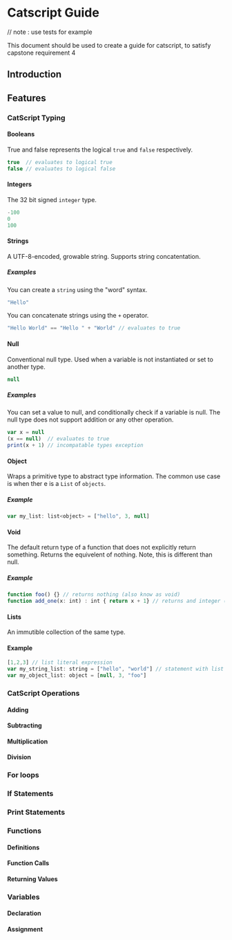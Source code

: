 # Catscript Guide
// note : use tests for example

This document should be used to create a guide for catscript, to satisfy capstone requirement 4

## Introduction

## Features

### CatScript Typing
#### Booleans
True and false represents the logical `true` and `false` respectively.
```js
true  // evaluates to logical true
false // evaluates to logical false 
```
#### Integers
The 32 bit signed `integer` type.
```js
-100 
0
100
```
#### Strings
A UTF-8-encoded, growable string. Supports string concatentation. 
##### Examples
You can create a `string` using the "word" syntax.
```js
"Hello"
```
You can concatenate strings using the `+` operator.
```js
"Hello World" == "Hello " + "World" // evaluates to true
```
#### Null
Conventional null type. Used when a variable is not instantiated or set to another type.
```js
null
```
##### Examples
You can set a value to null, and conditionally check if a variable is null. The null type does not support addition or any other operation. 
```js
var x = null
(x == null)  // evaluates to true
print(x + 1) // incompatable types exception 
```
#### Object
Wraps a primitive type to abstract type information. The common use case is when ther e is a `List` of `objects`.
##### Example
```js
var my_list: list<object> = ["hello", 3, null]
```
#### Void
The default return type of a function that does not explicitly return something. Returns the equivelent of nothing. Note, this is different than null.
##### Example
```js
function foo() {} // returns nothing (also know as void)
function add_one(x: int) : int { return x + 1} // returns and integer (x+1)
```
#### Lists
An immutible collection of the same type. 
#### Example
```js
[1,2,3] // list literal expression 
var my_string_list: string = ["hello", "world"] // statement with list type
var my_object_list: object = [null, 3, "foo"]
```
### CatScript Operations
#### Adding
#### Subtracting
#### Multiplication
#### Division


### For loops
### If Statements
### Print Statements
### Functions
#### Definitions
#### Function Calls
#### Returning Values
### Variables
#### Declaration
#### Assignment
